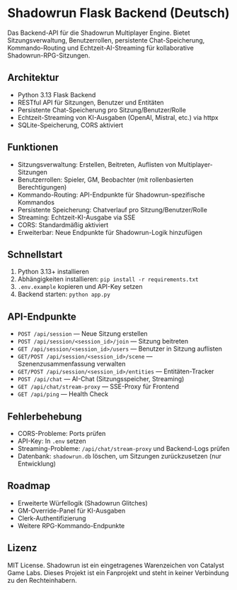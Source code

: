 # Shadowrun Flask Backend (Deutsch)

Das Backend-API für die Shadowrun Multiplayer Engine. Bietet Sitzungsverwaltung, Benutzerrollen, persistente Chat-Speicherung, Kommando-Routing und Echtzeit-AI-Streaming für kollaborative Shadowrun-RPG-Sitzungen.

## Architektur
- Python 3.13 Flask Backend
- RESTful API für Sitzungen, Benutzer und Entitäten
- Persistente Chat-Speicherung pro Sitzung/Benutzer/Rolle
- Echtzeit-Streaming von KI-Ausgaben (OpenAI, Mistral, etc.) via httpx
- SQLite-Speicherung, CORS aktiviert

## Funktionen
- Sitzungsverwaltung: Erstellen, Beitreten, Auflisten von Multiplayer-Sitzungen
- Benutzerrollen: Spieler, GM, Beobachter (mit rollenbasierten Berechtigungen)
- Kommando-Routing: API-Endpunkte für Shadowrun-spezifische Kommandos
- Persistente Speicherung: Chatverlauf pro Sitzung/Benutzer/Rolle
- Streaming: Echtzeit-KI-Ausgabe via SSE
- CORS: Standardmäßig aktiviert
- Erweiterbar: Neue Endpunkte für Shadowrun-Logik hinzufügen

## Schnellstart
1. Python 3.13+ installieren
2. Abhängigkeiten installieren: `pip install -r requirements.txt`
3. `.env.example` kopieren und API-Key setzen
4. Backend starten: `python app.py`

## API-Endpunkte
- `POST /api/session` — Neue Sitzung erstellen
- `POST /api/session/<session_id>/join` — Sitzung beitreten
- `GET /api/session/<session_id>/users` — Benutzer in Sitzung auflisten
- `GET/POST /api/session/<session_id>/scene` — Szenenzusammenfassung verwalten
- `GET/POST /api/session/<session_id>/entities` — Entitäten-Tracker
- `POST /api/chat` — AI-Chat (Sitzungsspeicher, Streaming)
- `GET /api/chat/stream-proxy` — SSE-Proxy für Frontend
- `GET /api/ping` — Health Check

## Fehlerbehebung
- CORS-Probleme: Ports prüfen
- API-Key: In `.env` setzen
- Streaming-Probleme: `/api/chat/stream-proxy` und Backend-Logs prüfen
- Datenbank: `shadowrun.db` löschen, um Sitzungen zurückzusetzen (nur Entwicklung)

## Roadmap
- Erweiterte Würfellogik (Shadowrun Glitches)
- GM-Override-Panel für KI-Ausgaben
- Clerk-Authentifizierung
- Weitere RPG-Kommando-Endpunkte

## Lizenz
MIT License. Shadowrun ist ein eingetragenes Warenzeichen von Catalyst Game Labs. Dieses Projekt ist ein Fanprojekt und steht in keiner Verbindung zu den Rechteinhabern.
